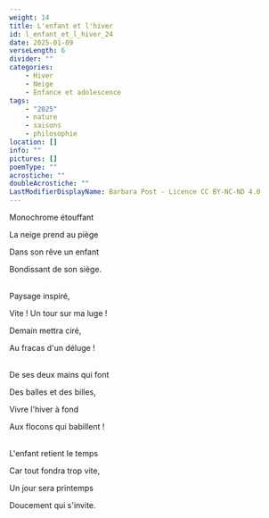 ```yaml
---
weight: 14
title: L'enfant et l'hiver
id: l_enfant_et_l_hiver_24
date: 2025-01-09
verseLength: 6
divider: ""
categories:
    - Hiver
    - Neige
    - Enfance et adolescence
tags:
    - "2025"
    - nature
    - saisons
    - philosophie
location: []
info: ""
pictures: []
poemType: ""
acrostiche: ""
doubleAcrostiche: ""
LastModifierDisplayName: Barbara Post - Licence CC BY-NC-ND 4.0
---
```

Monochrome étouffant

La neige prend au piège

Dans son rêve un enfant

Bondissant de son siège.

 \
Paysage inspiré,

Vite ! Un tour sur ma luge !

Demain mettra ciré,

Au fracas d'un déluge !

 \
De ses deux mains qui font

Des balles et des billes,

Vivre l'hiver à fond

Aux flocons qui babillent !

 \
L'enfant retient le temps

Car tout fondra trop vite,

Un jour sera printemps

Doucement qui s'invite.